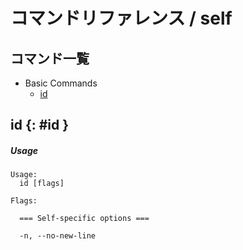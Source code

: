 # コマンドリファレンス / self

## コマンド一覧

- Basic Commands
    - [id](#id)


## id {: #id }

##### Usage
```console
Usage:
  id [flags]

Flags:

  === Self-specific options ===

  -n, --no-new-line   

```


